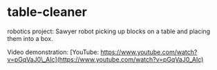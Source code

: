 # table-cleaner

robotics project: Sawyer robot picking up blocks on a table and placing them into a box.

Video demonstration: [YouTube: https://www.youtube.com/watch?v=pGqVaJ0\_AIc](https://www.youtube.com/watch?v=pGqVaJ0_AIc)


